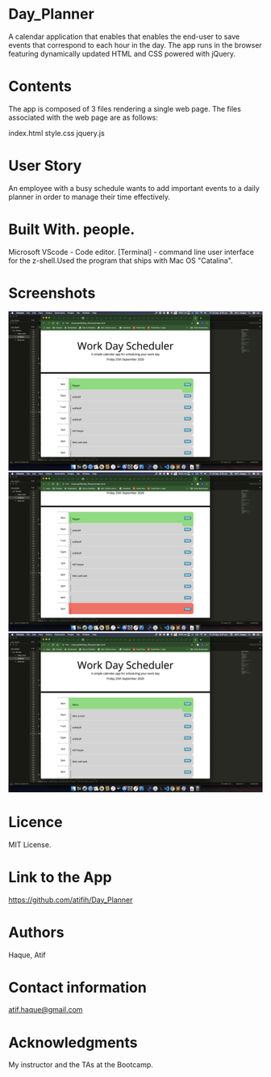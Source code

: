 # Day_Planner
A calendar application that enables that enables the end-user to save events that correspond to each hour in the day. The app runs in the browser featuring dynamically updated HTML and CSS powered with jQuery.

# Contents
The app is composed of 3 files rendering a single web page. The files associated with  the web page are as follows:

index.html 
style.css 
jquery.js

 # User Story
An employee with a busy schedule wants to add important events to a daily planner in order to manage their time effectively.

# Built With. people.

Microsoft VScode - Code editor.
[Terminal] - command line user interface for the z-shell.Used the program that ships with Mac OS "Catalina".

# Screenshots
![](images/image1.png)
![](images/image2.png)
![](images/image3.png)

# Licence
MIT License.

# Link to the App
https://github.com/atifih/Day_Planner

# Authors
Haque, Atif

# Contact information
atif.haque@gmail.com

# Acknowledgments
My instructor and the TAs at the Bootcamp.
